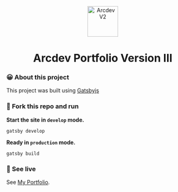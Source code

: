 <p align="center">
  <a href="https://arcdev.me">
    <img alt="Arcdev V2" src="https://arcdev.me/static/ecfdddbc7c5eb967f1a916b5880e86c6/1b595/arcdev-logo.png" width="80" />
  </a>
</p>

<h1 align="center">
  Arcdev Portfolio Version III
</h1>

### 😀 About this project

This project was built using [Gatsbyjs](https://www.gatsbyjs.org/)

### 🚀 Fork this repo and run

**Start the site in `develop` mode.**

```shell
gatsby develop

```

**Ready in `production` mode.**

```shell
gatsby build

```

### 🔎 See live

See [My Portfolio](https://arcdev.me).
